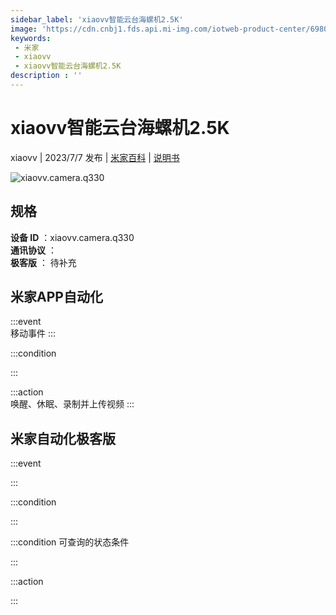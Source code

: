 ```yaml
---
sidebar_label: 'xiaovv智能云台海螺机2.5K'
image: 'https://cdn.cnbj1.fds.api.mi-img.com/iotweb-product-center/6980838cc65b327270cc56f5ea85f4d0_1685019774301.png?GalaxyAccessKeyId=AKVGLQWBOVIRQ3XLEW&Expires=9223372036854775807&Signature=aGf/xloaoglRP26l5o9m1VjhgIc='
keywords: 
 - 米家
 - xiaovv
 - xiaovv智能云台海螺机2.5K
description : ''
---
```

# xiaovv智能云台海螺机2.5K

xiaovv | 2023/7/7 发布 | [米家百科](https://home.mi.com/webapp/content/baike/product/index.html?model=xiaovv.camera.q330) | [说明书](https://home.mi.com/views/introduction.html?model=xiaovv.camera.q330&region=cn)

![xiaovv.camera.q330](https://cdn.cnbj1.fds.api.mi-img.com/iotweb-product-center/6980838cc65b327270cc56f5ea85f4d0_1685019774301.png?GalaxyAccessKeyId=AKVGLQWBOVIRQ3XLEW&Expires=9223372036854775807&Signature=aGf/xloaoglRP26l5o9m1VjhgIc=)

## 规格  
> 
**设备 ID** ：xiaovv.camera.q330  
**通讯协议** ：  
**极客版**  ： 待补充 


## 米家APP自动化  

:::event  
移动事件
:::

:::condition  

:::

:::action   
唤醒、休眠、录制并上传视频
:::

## 米家自动化极客版  

:::event  

:::

:::condition  

:::

:::condition 可查询的状态条件  

:::

:::action  

:::

        
